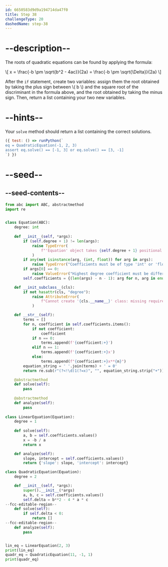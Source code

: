 ```yaml
---
id: 6650583d9d9a194714da47f0
title: Step 38
challengeType: 20
dashedName: step-38
---
```


# --description--

The roots of quadratic equations can be found by applying the formula:

\\[ x = \frac{-b \pm \sqrt{b^2 - 4ac}}{2a} = \frac{-b \pm \sqrt{\Delta}}{2a} \\]

After the `if` statement, create two variables: assign them the root obtained by taking the plus sign between \\( b \\) and the square root of the discriminant in the formula above, and the root obtained by taking the minus sign. Then, return a list containing your two new variables.

# --hints--

Your `solve` method should return a list containing the correct solutions.

```js
({ test: () => runPython(`
eq = QuadraticEquation(-1, 2, 3)
assert eq.solve() == [-1, 3] or eq.solve() == [3, -1]
`) })
```

# --seed--

## --seed-contents--

```py
from abc import ABC, abstractmethod
import re


class Equation(ABC):
    degree: int
  
    def __init__(self, *args):
        if (self.degree + 1) != len(args):
            raise TypeError(
                f"'Equation' object takes {self.degree + 1} positional arguments but {len(args)} were given"
            )
        if any(not isinstance(arg, (int, float)) for arg in args):
            raise TypeError("Coefficients must be of type 'int' or 'float'")
        if args[0] == 0:
            raise ValueError("Highest degree coefficient must be different from zero")
        self.coefficients = {(len(args) - n - 1): arg for n, arg in enumerate(args)}

    def __init_subclass__(cls):
        if not hasattr(cls, "degree"):
            raise AttributeError(
                f"Cannot create '{cls.__name__}' class: missing required attribute 'degree'"
            )

    def __str__(self):
        terms = []
        for n, coefficient in self.coefficients.items():
            if not coefficient:
                coefficient
            if n == 0:
                terms.append(f'{coefficient:+}')
            elif n == 1:
                terms.append(f'{coefficient:+}x')
            else:
                terms.append(f"{coefficient:+}x**{n}")
        equation_string = ' '.join(terms) + ' = 0'
        return re.sub(r"(?<!\d)1(?=x)", "", equation_string.strip("+"))        

    @abstractmethod
    def solve(self):
        pass
        
    @abstractmethod
    def analyze(self):
        pass
        
class LinearEquation(Equation):
    degree = 1
    
    def solve(self):
        a, b = self.coefficients.values()
        x = -b / a
        return x

    def analyze(self):
        slope, intercept = self.coefficients.values()
        return {'slope': slope, 'intercept': intercept}

class QuadraticEquation(Equation):
    degree = 2

    def __init__(self, *args):
        super().__init__(*args)
        a, b, c = self.coefficients.values()
        self.delta = b**2 - 4 * a * c
--fcc-editable-region--
    def solve(self):
        if self.delta < 0:
            return []
--fcc-editable-region--
    def analyze(self):
        pass


lin_eq = LinearEquation(2, 3)
print(lin_eq)
quadr_eq = QuadraticEquation(11, -1, 1)
print(quadr_eq)

```
